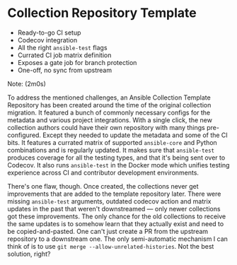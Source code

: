 <!-- .slide: data-transition="slide-in fade-out" -->

# Collection Repository Template

* Ready-to-go CI setup
* Codecov integration
* All the right `ansible-test` flags
* Currated CI job matrix definition
* Exposes a gate job for branch protection
* One-off, no sync from upstream

Note: (2m0s)

To address the mentioned challenges, an Ansible Collection Template
Repository has been created around the time of the original collection
migration.
It featured a bunch of commonly necessary configs for the metadata and
various project integrations.
With a single click, the new collection authors could have their own
repository with many things pre-configured. Except they needed to update
the metadata and some of the CI bits.
It features a currated matrix of supported `ansible-core` and Python
combinations and is regularly updated.
It makes sure that `ansible-test` produces coverage for all the testing
types, and that it's being sent over to Codecov.
It also runs `ansible-test` in the Docker mode which unifies testing
experience across CI and contributor development environments.

There's one flaw, though. Once created, the collections never get
improvements that are added to the template repository later.
There were missing `ansible-test` arguments, outdated codecov action and
matrix updates in the past that weren't downstreamed — only newer
collections got these improvements.
The only chance for the old collections to receive the same updates is
to somehow learn that they actually exist and need to be
copied-and-pasted. One can't just create a PR from the upstream
repository to a downstream one.
The only semi-automatic mechanism I can think of is to use
`git merge --allow-unrelated-histories`. Not the best solution, right?
